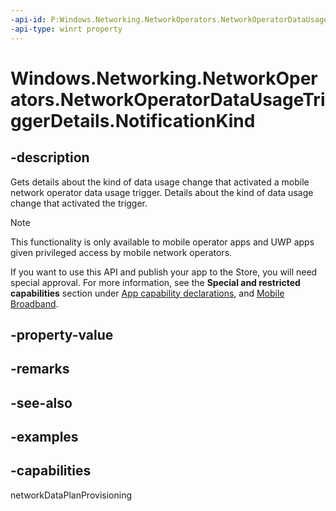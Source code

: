```yaml
---
-api-id: P:Windows.Networking.NetworkOperators.NetworkOperatorDataUsageTriggerDetails.NotificationKind
-api-type: winrt property
---
```


<!-- Property syntax.
public NetworkOperatorDataUsageNotificationKind NotificationKind { get; }
-->

# Windows.Networking.NetworkOperators.NetworkOperatorDataUsageTriggerDetails.NotificationKind

## -description
Gets details about the kind of data usage change that activated a mobile network operator data usage trigger.
Details about the kind of data usage change that activated the trigger.

> [!NOTE]
> This functionality is only available to mobile operator apps and UWP apps given privileged access by mobile network operators.
>
> If you want to use this API and publish your app to the Store, you will need special approval. For more information, see the **Special and restricted capabilities** section under [App capability declarations](https://docs.microsoft.com/windows/uwp/packaging/app-capability-declarations), and [Mobile Broadband](http://msdn.microsoft.com/library/windows/hardware/hh852368.aspx).

## -property-value

## -remarks

## -see-also

## -examples

## -capabilities
networkDataPlanProvisioning
